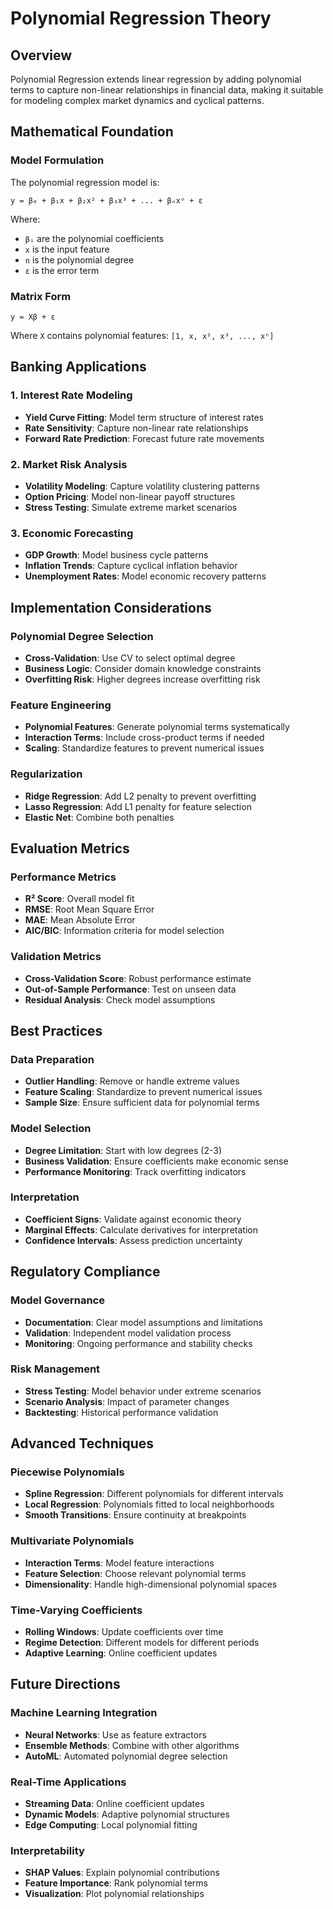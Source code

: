 # Polynomial Regression Theory

## Overview
Polynomial Regression extends linear regression by adding polynomial terms to capture non-linear relationships in financial data, making it suitable for modeling complex market dynamics and cyclical patterns.

## Mathematical Foundation

### Model Formulation
The polynomial regression model is:

```
y = β₀ + β₁x + β₂x² + β₃x³ + ... + βₙxⁿ + ε
```

Where:
- `βᵢ` are the polynomial coefficients
- `x` is the input feature
- `n` is the polynomial degree
- `ε` is the error term

### Matrix Form
```
y = Xβ + ε
```

Where `X` contains polynomial features: `[1, x, x², x³, ..., xⁿ]`

## Banking Applications

### 1. Interest Rate Modeling
- **Yield Curve Fitting**: Model term structure of interest rates
- **Rate Sensitivity**: Capture non-linear rate relationships
- **Forward Rate Prediction**: Forecast future rate movements

### 2. Market Risk Analysis
- **Volatility Modeling**: Capture volatility clustering patterns
- **Option Pricing**: Model non-linear payoff structures
- **Stress Testing**: Simulate extreme market scenarios

### 3. Economic Forecasting
- **GDP Growth**: Model business cycle patterns
- **Inflation Trends**: Capture cyclical inflation behavior
- **Unemployment Rates**: Model economic recovery patterns

## Implementation Considerations

### Polynomial Degree Selection
- **Cross-Validation**: Use CV to select optimal degree
- **Business Logic**: Consider domain knowledge constraints
- **Overfitting Risk**: Higher degrees increase overfitting risk

### Feature Engineering
- **Polynomial Features**: Generate polynomial terms systematically
- **Interaction Terms**: Include cross-product terms if needed
- **Scaling**: Standardize features to prevent numerical issues

### Regularization
- **Ridge Regression**: Add L2 penalty to prevent overfitting
- **Lasso Regression**: Add L1 penalty for feature selection
- **Elastic Net**: Combine both penalties

## Evaluation Metrics

### Performance Metrics
- **R² Score**: Overall model fit
- **RMSE**: Root Mean Square Error
- **MAE**: Mean Absolute Error
- **AIC/BIC**: Information criteria for model selection

### Validation Metrics
- **Cross-Validation Score**: Robust performance estimate
- **Out-of-Sample Performance**: Test on unseen data
- **Residual Analysis**: Check model assumptions

## Best Practices

### Data Preparation
- **Outlier Handling**: Remove or handle extreme values
- **Feature Scaling**: Standardize to prevent numerical issues
- **Sample Size**: Ensure sufficient data for polynomial terms

### Model Selection
- **Degree Limitation**: Start with low degrees (2-3)
- **Business Validation**: Ensure coefficients make economic sense
- **Performance Monitoring**: Track overfitting indicators

### Interpretation
- **Coefficient Signs**: Validate against economic theory
- **Marginal Effects**: Calculate derivatives for interpretation
- **Confidence Intervals**: Assess prediction uncertainty

## Regulatory Compliance

### Model Governance
- **Documentation**: Clear model assumptions and limitations
- **Validation**: Independent model validation process
- **Monitoring**: Ongoing performance and stability checks

### Risk Management
- **Stress Testing**: Model behavior under extreme scenarios
- **Scenario Analysis**: Impact of parameter changes
- **Backtesting**: Historical performance validation

## Advanced Techniques

### Piecewise Polynomials
- **Spline Regression**: Different polynomials for different intervals
- **Local Regression**: Polynomials fitted to local neighborhoods
- **Smooth Transitions**: Ensure continuity at breakpoints

### Multivariate Polynomials
- **Interaction Terms**: Model feature interactions
- **Feature Selection**: Choose relevant polynomial terms
- **Dimensionality**: Handle high-dimensional polynomial spaces

### Time-Varying Coefficients
- **Rolling Windows**: Update coefficients over time
- **Regime Detection**: Different models for different periods
- **Adaptive Learning**: Online coefficient updates

## Future Directions

### Machine Learning Integration
- **Neural Networks**: Use as feature extractors
- **Ensemble Methods**: Combine with other algorithms
- **AutoML**: Automated polynomial degree selection

### Real-Time Applications
- **Streaming Data**: Online coefficient updates
- **Dynamic Models**: Adaptive polynomial structures
- **Edge Computing**: Local polynomial fitting

### Interpretability
- **SHAP Values**: Explain polynomial contributions
- **Feature Importance**: Rank polynomial terms
- **Visualization**: Plot polynomial relationships
